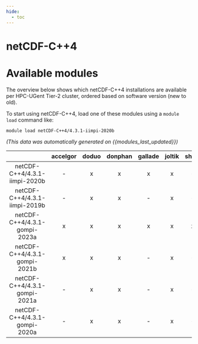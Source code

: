 ```yaml
---
hide:
  - toc
---
```


netCDF-C++4
===========

# Available modules


The overview below shows which netCDF-C++4 installations are available per HPC-UGent Tier-2 cluster, ordered based on software version (new to old).

To start using netCDF-C++4, load one of these modules using a `module load` command like:

```shell
module load netCDF-C++4/4.3.1-iimpi-2020b
```

*(This data was automatically generated on {{modules_last_updated}})*  

| |accelgor|doduo|donphan|gallade|joltik|shinx|skitty|
| :---: | :---: | :---: | :---: | :---: | :---: | :---: | :---: |
|netCDF-C++4/4.3.1-iimpi-2020b|-|x|x|x|x|-|-|
|netCDF-C++4/4.3.1-iimpi-2019b|-|x|x|-|x|-|-|
|netCDF-C++4/4.3.1-gompi-2023a|x|x|x|x|x|x|x|
|netCDF-C++4/4.3.1-gompi-2021b|x|x|x|-|x|-|-|
|netCDF-C++4/4.3.1-gompi-2021a|-|x|x|-|x|-|-|
|netCDF-C++4/4.3.1-gompi-2020a|-|x|x|-|x|-|-|

